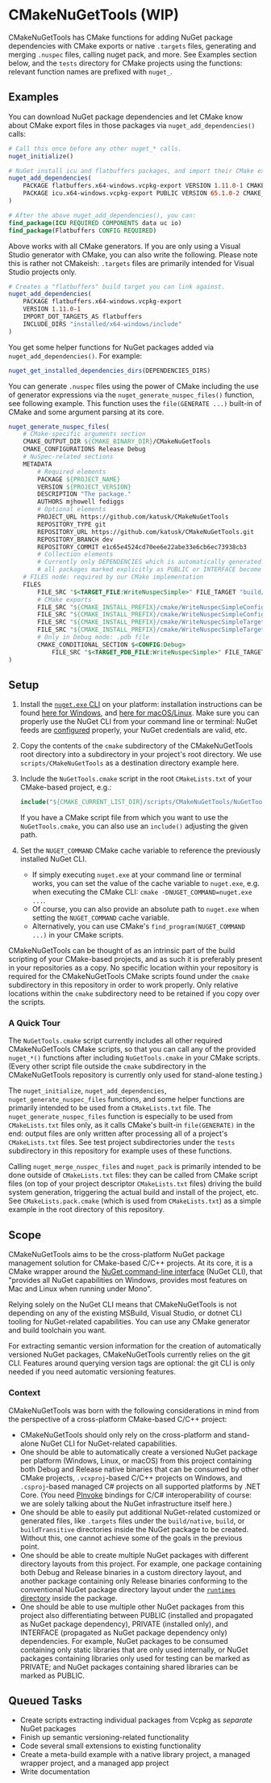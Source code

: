 # CMakeNuGetTools (WIP)

CMakeNuGetTools has CMake functions for adding NuGet package dependencies with CMake exports or native `.targets` files, generating and merging `.nuspec` files, calling nuget pack, and more. See Examples section below, and the `tests` directory for CMake projects using the functions: relevant function names are prefixed with `nuget_`.

## Examples

You can download NuGet package dependencies and let CMake know about CMake export files in those packages via `nuget_add_dependencies()` calls:

```cmake
# Call this once before any other nuget_* calls.
nuget_initialize()

# NuGet install icu and flatbuffers packages, and import their CMake export files.
nuget_add_dependencies(
    PACKAGE flatbuffers.x64-windows.vcpkg-export VERSION 1.11.0-1 CMAKE_PREFIX_PATHS installed/x64-windows
    PACKAGE icu.x64-windows.vcpkg-export PUBLIC VERSION 65.1.0-2 CMAKE_PREFIX_PATHS installed/x64-windows
)

# After the above nuget_add_dependencies(), you can:
find_package(ICU REQUIRED COMPONENTS data uc io)
find_package(Flatbuffers CONFIG REQUIRED)
```

Above works with all CMake generators. If you are only using a Visual Studio generator with CMake, you can also write the following. Please note this is rather not CMakeish: `.targets` files are primarily intended for Visual Studio projects only.

```cmake
# Creates a "flatbuffers" build target you can link against.
nuget_add_dependencies(
    PACKAGE flatbuffers.x64-windows.vcpkg-export
    VERSION 1.11.0-1
    IMPORT_DOT_TARGETS_AS flatbuffers
    INCLUDE_DIRS "installed/x64-windows/include"
)
```

You get some helper functions for NuGet packages added via `nuget_add_dependencies()`. For example:

```cmake
nuget_get_installed_dependencies_dirs(DEPENDENCIES_DIRS)
```

You can generate `.nuspec` files using the power of CMake including the use of generator expressions via the `nuget_generate_nuspec_files()` function, see following example. This function uses the `file(GENERATE ...)` built-in of CMake and some argument parsing at its core.

```cmake
nuget_generate_nuspec_files(
    # CMake-specific arguments section
    CMAKE_OUTPUT_DIR ${CMAKE_BINARY_DIR}/CMakeNuGetTools
    CMAKE_CONFIGURATIONS Release Debug
    # NuSpec-related sections
    METADATA
        # Required elements
        PACKAGE ${PROJECT_NAME}
        VERSION ${PROJECT_VERSION}
        DESCRIPTION "The package."
        AUTHORS mjhowell fediggs
        # Optional elements
        PROJECT_URL https://github.com/katusk/CMakeNuGetTools
        REPOSITORY_TYPE git
        REPOSITORY_URL https://github.com/katusk/CMakeNuGetTools.git
        REPOSITORY_BRANCH dev
        REPOSITORY_COMMIT e1c65e4524cd70ee6e22abe33e6cb6ec73938cb3
        # Collection elements
        # Currently only DEPENDENCIES which is automatically generated based on nuget_add_dependencies() calls:
        # all packages marked explicitly as PUBLIC or INTERFACE become a dependency entry.
    # FILES node: required by our CMake implementation
    FILES
        FILE_SRC "$<TARGET_FILE:WriteNuspecSimple>" FILE_TARGET "build/native/x64-windows/bin/$<LOWER_CASE:$<CONFIG>>"
        # CMake exports
        FILE_SRC "${CMAKE_INSTALL_PREFIX}/cmake/WriteNuspecSimpleConfig.cmake" FILE_TARGET "build/native/x64-windows/cmake"
        FILE_SRC "${CMAKE_INSTALL_PREFIX}/cmake/WriteNuspecSimpleConfigVersion.cmake" FILE_TARGET "build/native/x64-windows/cmake"
        FILE_SRC "${CMAKE_INSTALL_PREFIX}/cmake/WriteNuspecSimpleTargets.cmake" FILE_TARGET "build/native/x64-windows/cmake"
        FILE_SRC "${CMAKE_INSTALL_PREFIX}/cmake/WriteNuspecSimpleTargets-$<LOWER_CASE:$<CONFIG>>.cmake" FILE_TARGET "build/native/x64-windows/cmake"
        # Only in Debug mode: .pdb file
        CMAKE_CONDITIONAL_SECTION $<CONFIG:Debug>
            FILE_SRC "$<TARGET_PDB_FILE:WriteNuspecSimple>" FILE_TARGET "build/native/x64-windows/bin/$<LOWER_CASE:$<CONFIG>>"
)
```

## Setup

1. Install the [`nuget.exe` CLI](https://docs.microsoft.com/en-us/nuget/install-nuget-client-tools#nugetexe-cli) on your platform: installation instructions can be found [here for Windows](https://docs.microsoft.com/en-us/nuget/install-nuget-client-tools#windows), and [here for macOS/Linux](https://docs.microsoft.com/en-us/nuget/install-nuget-client-tools#macoslinux). Make sure you can properly use the NuGet CLI from your command line or terminal: NuGet feeds are [configured](https://docs.microsoft.com/en-us/nuget/reference/nuget-config-file) properly, your NuGet credentials are valid, etc.

2. Copy the contents of the `cmake` subdirectory of the CMakeNuGetTools root directory into a subdirectory in your project's root directory. We use `scripts/CMakeNuGetTools` as a destination directory example here.

3. Include the `NuGetTools.cmake` script in the root `CMakeLists.txt` of your CMake-based project, e.g.:

   ```cmake
   include("${CMAKE_CURRENT_LIST_DIR}/scripts/CMakeNuGetTools/NuGetTools.cmake")
   ```

   If you have a CMake script file from which you want to use the `NuGetTools.cmake`, you can also use an `include()` adjusting the given path.

4. Set the `NUGET_COMMAND` CMake cache variable to reference the previously installed NuGet CLI.
   * If simply executing `nuget.exe` at your command line or terminal works, you can set the value of the cache variable to `nuget.exe`, e.g. when executing the CMake CLI: `cmake -DNUGET_COMMAND=nuget.exe ...`.
   * Of course, you can also provide an absolute path to `nuget.exe` when setting the `NUGET_COMMAND` cache variable.
   * Alternatively, you can use CMake's `find_program(NUGET_COMMAND ...)` in your CMake scripts.

CMakeNuGetTools can be thought of as an intrinsic part of the build scripting of your CMake-based projects, and as such it is preferably present in your repositories as a copy. No specific location within your repository is required for the CMakeNuGetTools CMake scripts found under the `cmake` subdirectory in this repository in order to work properly. Only relative locations within the `cmake` subdirectory need to be retained if you copy over the scripts.

### A Quick Tour

The `NuGetTools.cmake` script currently includes all other required CMakeNuGetTools CMake scripts, so that you can call any of the provided `nuget_*()` functions after including `NuGetTools.cmake` in your CMake scripts. (Every other script file outside the `cmake` subdirectory in the CMakeNuGetTools repository is currently only used for stand-alone testing.)

The `nuget_initialize`, `nuget_add_dependencies`, `nuget_generate_nuspec_files` functions, and some helper functions are primarily intended to be used from a `CMakeLists.txt` file. The `nuget_generate_nuspec_files` function is especially to be used from `CMakeLists.txt` files only, as it calls CMake's built-in `file(GENERATE)` in the end: output files are only written after processing all of a project's `CMakeLists.txt` files. See test project subdirectories under the `tests` subdirectory in this repository for example uses of these functions.

Calling `nuget_merge_nuspec_files` and `nuget_pack` is primarily intended to be done outside of `CMakeLists.txt` files: they can be called from CMake script files (on top of your project descriptor `CMakeLists.txt` files) driving the build system generation, triggering the actual build and install of the project, etc. See `CMakeLists.pack.cmake` (which is used from `CMakeLists.txt`) as a simple example in the root directory of this repository.

## Scope

CMakeNuGetTools aims to be the cross-platform NuGet package management solution for CMake-based C/C++ projects. At its core, it is a CMake wrapper around the [NuGet command-line interface](https://docs.microsoft.com/en-us/nuget/install-nuget-client-tools#nugetexe-cli) (NuGet CLI), that "provides all NuGet capabilities on Windows, provides most features on Mac and Linux when running under Mono".

Relying solely on the NuGet CLI means that CMakeNuGetTools is not depending on any of the existing MSBuild, Visual Studio, or dotnet CLI tooling for NuGet-related capabilities. You can use any CMake generator and build toolchain you want.

For extracting semantic version information for the creation of automatically versioned NuGet packages, CMakeNuGetTools currently relies on the git CLI. Features around querying version tags are optional: the git CLI is only needed if you need automatic versioning features.

### Context

CMakeNuGetTools was born with the following considerations in mind from the perspective of a cross-platform CMake-based C/C++ project:

* CMakeNuGetTools should only rely on the cross-platform and stand-alone NuGet CLI for NuGet-related capabilities.
* One should be able to automatically create a versioned NuGet package per platform (Windows, Linux, or macOS) from this project containing both Debug and Release native binaries that can be consumed by other CMake projects, `.vcxproj`-based C/C++ projects on Windows, and `.csproj`-based managed C# projects on all supported platforms by .NET Core. (You need [PInvoke](https://docs.microsoft.com/en-us/dotnet/standard/native-interop/pinvoke) bindings for C/C# interoperability of course: we are solely talking about the NuGet infrastructure itself here.)
* One should be able to easily put additional NuGet-related customized or generated files, like `.targets` files under the `build/native`, `build`, or `buildTransitive` directories inside the NuGet package to be created. Without this, one cannot achieve some of the goals in the previous point.
* One should be able to create multiple NuGet packages with different directory layouts from this project. For example, one package containing both Debug and Release binaries in a custom directory layout, and another package containing only Release binaries conforming to the conventional NuGet package directory layout under the [`runtimes` directory](https://docs.microsoft.com/en-us/dotnet/core/rid-catalog) inside the package.
* One should be able to use multiple other NuGet packages from this project also differentiating between PUBLIC (installed and propagated as NuGet package dependency), PRIVATE (installed only), and INTERFACE (propagated as NuGet package dependency only) dependencies. For example, NuGet packages to be consumed containing only static libraries that are only used internally, or NuGet packages containing libraries only used for testing can be marked as PRIVATE; and NuGet packages containing shared libraries can be marked as PUBLIC.

## Queued Tasks
* Create scripts extracting individual packages from Vcpkg as *separate* NuGet packages
* Finish up semantic versioning-related functionality
* Code several small extensions to existing functionality
* Create a meta-build example with a native library project, a managed wrapper project, and a managed app project
* Write documentation
